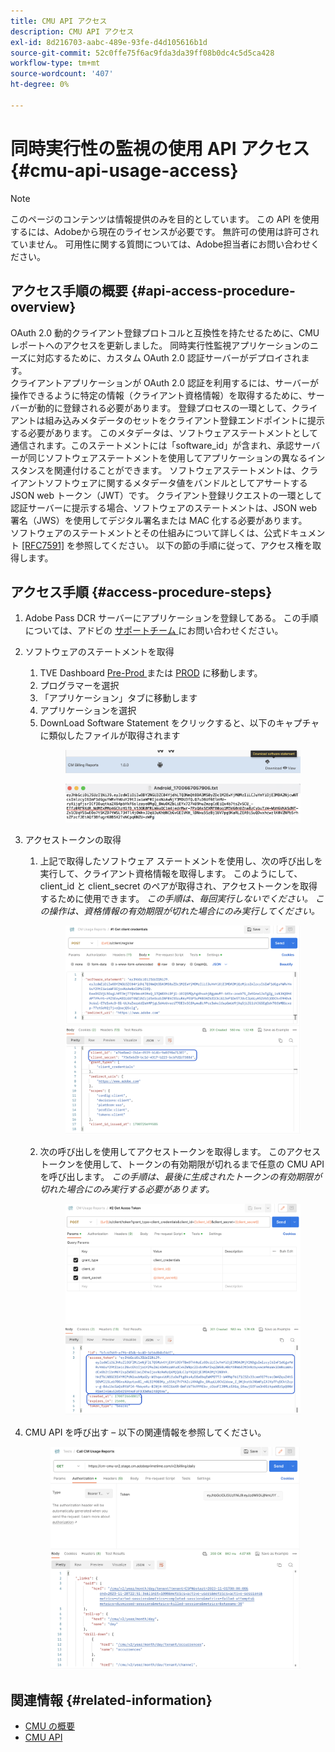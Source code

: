 ```yaml
---
title: CMU API アクセス
description: CMU API アクセス
exl-id: 8d216703-aabc-489e-93fe-d4d105616b1d
source-git-commit: 52c0ffe75f6ac9fda3da39ff08b0dc4c5d5ca428
workflow-type: tm+mt
source-wordcount: '407'
ht-degree: 0%

---
```


# 同時実行性の監視の使用 API アクセス {#cmu-api-usage-access}

>[!NOTE]
>
>このページのコンテンツは情報提供のみを目的としています。 この API を使用するには、Adobeから現在のライセンスが必要です。 無許可の使用は許可されていません。 可用性に関する質問については、Adobe担当者にお問い合わせください。

## アクセス手順の概要 {#api-access-procedure-overview}

OAuth 2.0 動的クライアント登録プロトコルと互換性を持たせるために、CMU レポートへのアクセスを更新しました。 同時実行性監視アプリケーションのニーズに対応するために、カスタム OAuth 2.0 認証サーバーがデプロイされます。 \
クライアントアプリケーションが OAuth 2.0 認証を利用するには、サーバーが操作できるように特定の情報（クライアント資格情報）を取得するために、サーバーが動的に登録される必要があります。 登録プロセスの一環として、クライアントは組み込みメタデータのセットをクライアント登録エンドポイントに提示する必要があります。
このメタデータは、ソフトウェアステートメントとして通信されます。このステートメントには「software_id」が含まれ、承認サーバーが同じソフトウェアステートメントを使用してアプリケーションの異なるインスタンスを関連付けることができます。
ソフトウェアステートメントは、クライアントソフトウェアに関するメタデータ値をバンドルとしてアサートする JSON web トークン（JWT）です。 クライアント登録リクエストの一環として認証サーバーに提示する場合、ソフトウェアのステートメントは、JSON web 署名（JWS）を使用してデジタル署名または MAC 化する必要があります。 \
ソフトウェアのステートメントとその仕組みについて詳しくは、公式ドキュメント <a href="https://datatracker.ietf.org/doc/html/rfc7591" target="_blank">[RFC7591]</a> を参照してください。
以下の節の手順に従って、アクセス権を取得します。

## アクセス手順 {#access-procedure-steps}

1. Adobe Pass DCR サーバーにアプリケーションを登録してある。 この手順については、アドビの [ サポートチーム ](mailto:tve-support@adobe.com) にお問い合わせください。
2. ソフトウェアのステートメントを取得
   1. TVE Dashboard <a href="https://console-preprod.auth.adobe.com/#!/" target="_blank"> Pre-Prod </a> または <a href="https://console.auth.adobe.com/" target="_blank">PROD</a> に移動します。
   2. プログラマーを選択
   3. 「アプリケーション」タブに移動します
   4. アプリケーションを選択
   5. DownLoad Software Statement をクリックすると、以下のキャプチャに類似したファイルが取得されます
      <figure>
          <img src="assets/software_statement_1_download.png"
               alt="ソフトウェアのダウンロード ステートメント">
       </figure>
      <figure>
          <img src="assets/software_statement_2.png"
               alt="ソフトウェア明細書のサンプル">
       </figure>

3. アクセストークンの取得
   1. 上記で取得したソフトウェア ステートメントを使用し、次の呼び出しを実行して、クライアント資格情報を取得します。 このようにして、client_id と client_secret のペアが取得され、アクセストークンを取得するために使用できます。
      *この手順は、毎回実行しないでください。 この操作は、資格情報の有効期限が切れた場合にのみ実行してください。*
      <figure>
          <img src="assets/dcr_request_1_get_client_credentials.png"
               alt="クライアント資格情報の取得">
       </figure>

   2. 次の呼び出しを使用してアクセストークンを取得します。 このアクセストークンを使用して、トークンの有効期限が切れるまで任意の CMU API を呼び出します。
      *この手順は、最後に生成されたトークンの有効期限が切れた場合にのみ実行する必要があります。*
      <figure>
          <img src="assets/dcr_get_access_token_call.png"
               alt="アクセストークンを取得">
       </figure>

4. CMU API を呼び出す – 以下の関連情報を参照してください。
   <figure>
          <img src="assets/call_cmu_reports_sample.png"
               alt="Cmu API の呼び出し">
       </figure>

## 関連情報 {#related-information}

* [CMU の概要](/help/concurrency-monitoring/cm-usage-reports.md)
* [CMU API](/help/concurrency-monitoring/cmu-api.md)
